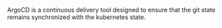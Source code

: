 ArgoCD is a continuous delivery tool designed to ensure that the git state remains synchronized with the kubernetes state. 